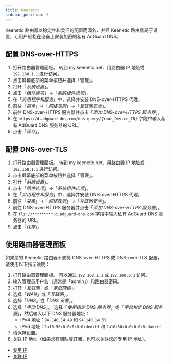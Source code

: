 ```yaml
---
title: Keenetic
sidebar_position: 5
---
```


Keenetic 路由器以稳定性和灵活的配置而闻名，并且 Keenetic 路由器易于设置，让用户轻松在设备上安装加密的私有 AdGuard DNS。

## 配置 DNS-over-HTTPS

1. 打开路由器管理面板。 转到 my.keenetic.net、用路由器 IP 地址或 `192.168.1.1` 进行访问。
2. 点击屏幕底部的菜单按钮并选择「管理」。
3. 打开「_系统设置_」。
4. 点击「_组件选项_」→「_系统组件选项_」。
5. 在「_实用程序和服务_」中，选择并安装 DNS-over-HTTPS 代理。
6. 前往「_菜单_」→「_网络规则_」→「_互联网安全_」。
7. 前往 DNS-over-HTTPS 服务器并点击「_添加 DNS-over-HTTPS 服务器_」。
8. 在 `https://d.adguard-dns.com/dns-query/{Your_Device_ID}` 字段中输入私有 AdGuard DNS 服务器的 URL。
9. 点击「_保存_」。

## 配置 DNS-over-TLS

1. 打开路由器管理面板。 转到 my.keenetic.net、用路由器 IP 地址或 `192.168.1.1` 进行访问。
2. 点击屏幕底部的菜单按钮并选择「管理」。
3. 打开「_系统设置_」。
4. 点击「_组件选项_」→「_系统组件选项_」。
5. 在「_实用程序和服务_」中，选择并安装 DNS-over-HTTPS 代理。
6. 前往「_菜单_」→「_网络规则_」→「_互联网安全_」。
7. 前往 DNS-over-HTTPS 服务器并点击「_添加 DNS-over-HTTPS 服务器_」。
8. 在 `tls://*********.d.adguard-dns.com` 字段中输入私有 AdGuard DNS 服务器的 URL。
9. 点击「_保存_」。

## 使用路由器管理面板

如果您的 Keenetic 路由器不支持 DNS-over-HTTPS 或 DNS-over-TLS 配置，请使用以下指示说明：

1. 打开路由器管理面板。 可以通过 `192.168.1.1` 或 `192.168.0.1` 访问。
2. 输入管理员用户名（通常是「admin」）和路由器密码。
3. 打开「_互联网_」或「_家庭网络_」。
4. 选择「_WAN_」或「_互联网_」。
5. 选择「_DNS_」或「_DNS 设置_」。
6. 选择「_手动 DNS_」。 选择「_使用指定 DNS 服务器_」或「_手动指定 DNS 服务器_」，然后输入以下 DNS 服务器地址：
   - IPv4 地址：`94.140.14.49` 和 `94.140.14.59`
   - IPv6 地址：`2a10:50c0:0:0:0:0:ded:ff` 和 `2a10:50c0:0:0:0:0:dad:ff`
7. 请保存设置。
8. 关联 IP 地址（如果您有团队版订阅，也可以关联您的专用 IP 地址）。

- [专用 IP](/private-dns/connect-devices/other-options/dedicated-ip.md)
- [关联 IP](/private-dns/connect-devices/other-options/linked-ip.md)
